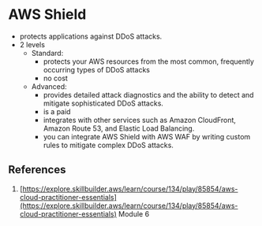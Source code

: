 # AWS Shield
- protects applications against DDoS attacks.
- 2 levels
	- Standard:
		- protects your AWS resources from the most common, frequently occurring types of DDoS attacks
		- no cost
	- Advanced: 
		- provides detailed attack diagnostics and the ability to detect and mitigate sophisticated DDoS attacks.
		- is a paid
		-  integrates with other services such as Amazon CloudFront, Amazon Route 53, and Elastic Load Balancing. 
		- you can integrate AWS Shield with AWS WAF by writing custom rules to mitigate complex DDoS attacks.
## References
1. [https://explore.skillbuilder.aws/learn/course/134/play/85854/aws-cloud-practitioner-essentials](https://explore.skillbuilder.aws/learn/course/134/play/85854/aws-cloud-practitioner-essentials) Module 6